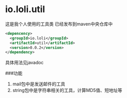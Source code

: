 io.loli.util
============
这是我个人使用的工具类
已经发布到maven中央仓库中

```xml
<depencency>
  <groupId>io.loli</groupId>
  <artifactId>util</artifactId>
  <version>0.0.2</version>
</dependency>
```
具体用法见javadoc

###功能
1. mail包中是发送邮件的工具
2. string包中是字符串相关的工具，计算MD5值、短地址等
